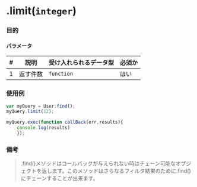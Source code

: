 # .limit(`integer`)
### 目的

#### パラメータ
| # | 説明          | 受け入れられるデータ型           | 必須か |
|---|---------------------|---------------------|------------|
| 1 |    返す件数        | `function`          | はい        |

### 使用例

```javascript 
var myQuery = User.find();
myQuery.limit(12);

myQuery.exec(function callBack(err,results){
    console.log(results)
    });

```
### 備考
> .find()メソッドはコールバックが与えられない時はチェーン可能なオブジェクトを返します。このメソッドはさらなるフィルタ結果のために.find()にチェーンすることが出来ます。

<docmeta name="uniqueID" value="limit203606">
<docmeta name="methodType" value="mcm">
<docmeta name="importance" value="undefined">
<docmeta name="displayName" value=".limit()">

